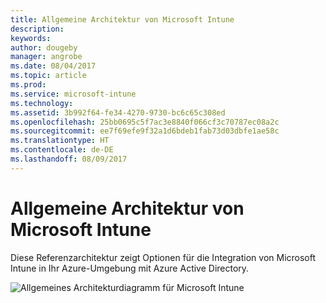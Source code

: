 ```yaml
---
title: Allgemeine Architektur von Microsoft Intune
description: 
keywords: 
author: dougeby
manager: angrobe
ms.date: 08/04/2017
ms.topic: article
ms.prod: 
ms.service: microsoft-intune
ms.technology: 
ms.assetid: 3b992f64-fe34-4270-9730-bc6c65c308ed
ms.openlocfilehash: 25bb0695c5f7ac3e8840f066cf3c70787ec08a2c
ms.sourcegitcommit: ee7f69efe9f32a1d6bdeb1fab73d03dbfe1ae58c
ms.translationtype: HT
ms.contentlocale: de-DE
ms.lasthandoff: 08/09/2017
---
```

# <a name="high-level-architecture-for-microsoft-intune"></a>Allgemeine Architektur von Microsoft Intune
Diese Referenzarchitektur zeigt Optionen für die Integration von Microsoft Intune in Ihr Azure-Umgebung mit Azure Active Directory.  
 
![Allgemeines Architekturdiagramm für Microsoft Intune](/intune/media/intunearchitecture.svg)
